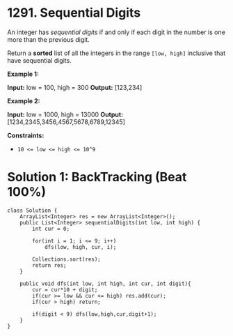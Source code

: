 # 1291. Sequential Digits
An integer has  _sequential digits_  if and only if each digit in the number is one more than the previous digit.

Return a  **sorted**  list of all the integers in the range  `[low, high]` inclusive that have sequential digits.

**Example 1:**

**Input:** low = 100, high = 300
**Output:** [123,234]

**Example 2:**

**Input:** low = 1000, high = 13000
**Output:** [1234,2345,3456,4567,5678,6789,12345]

**Constraints:**

-   `10 <= low <= high <= 10^9`

# Solution 1: BackTracking (Beat 100%)
```
class Solution {
    ArrayList<Integer> res = new ArrayList<Integer>();
    public List<Integer> sequentialDigits(int low, int high) {
        int cur = 0;
        
        for(int i = 1; i <= 9; i++)
            dfs(low, high, cur, i);
        
        Collections.sort(res);
        return res;
    }
    
    public void dfs(int low, int high, int cur, int digit){
        cur = cur*10 + digit;
        if(cur >= low && cur <= high) res.add(cur);
        if(cur > high) return;
        
        if(digit < 9) dfs(low,high,cur,digit+1);
    }
}
```